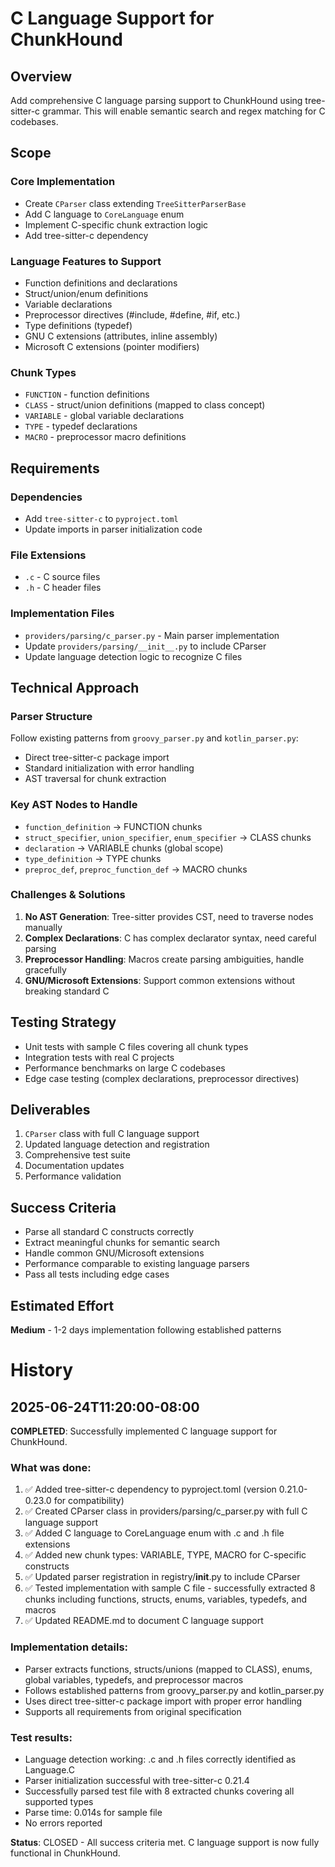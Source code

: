 # C Language Support for ChunkHound

## Overview
Add comprehensive C language parsing support to ChunkHound using tree-sitter-c grammar. This will enable semantic search and regex matching for C codebases.

## Scope

### Core Implementation
- Create `CParser` class extending `TreeSitterParserBase`
- Add C language to `CoreLanguage` enum
- Implement C-specific chunk extraction logic
- Add tree-sitter-c dependency

### Language Features to Support
- Function definitions and declarations
- Struct/union/enum definitions  
- Variable declarations
- Preprocessor directives (#include, #define, #if, etc.)
- Type definitions (typedef)
- GNU C extensions (attributes, inline assembly)
- Microsoft C extensions (pointer modifiers)

### Chunk Types
- `FUNCTION` - function definitions
- `CLASS` - struct/union definitions (mapped to class concept)
- `VARIABLE` - global variable declarations
- `TYPE` - typedef declarations
- `MACRO` - preprocessor macro definitions

## Requirements

### Dependencies
- Add `tree-sitter-c` to `pyproject.toml`
- Update imports in parser initialization code

### File Extensions
- `.c` - C source files
- `.h` - C header files

### Implementation Files
- `providers/parsing/c_parser.py` - Main parser implementation
- Update `providers/parsing/__init__.py` to include CParser
- Update language detection logic to recognize C files

## Technical Approach

### Parser Structure
Follow existing patterns from `groovy_parser.py` and `kotlin_parser.py`:
- Direct tree-sitter-c package import
- Standard initialization with error handling
- AST traversal for chunk extraction

### Key AST Nodes to Handle
- `function_definition` → FUNCTION chunks
- `struct_specifier`, `union_specifier`, `enum_specifier` → CLASS chunks  
- `declaration` → VARIABLE chunks (global scope)
- `type_definition` → TYPE chunks
- `preproc_def`, `preproc_function_def` → MACRO chunks

### Challenges & Solutions
1. **No AST Generation**: Tree-sitter provides CST, need to traverse nodes manually
2. **Complex Declarations**: C has complex declarator syntax, need careful parsing
3. **Preprocessor Handling**: Macros create parsing ambiguities, handle gracefully
4. **GNU/Microsoft Extensions**: Support common extensions without breaking standard C

## Testing Strategy
- Unit tests with sample C files covering all chunk types
- Integration tests with real C projects
- Performance benchmarks on large C codebases
- Edge case testing (complex declarations, preprocessor directives)

## Deliverables
1. `CParser` class with full C language support
2. Updated language detection and registration
3. Comprehensive test suite
4. Documentation updates
5. Performance validation

## Success Criteria
- Parse all standard C constructs correctly
- Extract meaningful chunks for semantic search
- Handle common GNU/Microsoft extensions
- Performance comparable to existing language parsers
- Pass all tests including edge cases

## Estimated Effort
**Medium** - 1-2 days implementation following established patterns

# History

## 2025-06-24T11:20:00-08:00
**COMPLETED**: Successfully implemented C language support for ChunkHound.

### What was done:
1. ✅ Added tree-sitter-c dependency to pyproject.toml (version 0.21.0-0.23.0 for compatibility)
2. ✅ Created CParser class in providers/parsing/c_parser.py with full C language support
3. ✅ Added C language to CoreLanguage enum with .c and .h file extensions
4. ✅ Added new chunk types: VARIABLE, TYPE, MACRO for C-specific constructs  
5. ✅ Updated parser registration in registry/__init__.py to include CParser
6. ✅ Tested implementation with sample C file - successfully extracted 8 chunks including functions, structs, enums, variables, typedefs, and macros
7. ✅ Updated README.md to document C language support

### Implementation details:
- Parser extracts functions, structs/unions (mapped to CLASS), enums, global variables, typedefs, and preprocessor macros
- Follows established patterns from groovy_parser.py and kotlin_parser.py
- Uses direct tree-sitter-c package import with proper error handling
- Supports all requirements from original specification

### Test results:
- Language detection working: .c and .h files correctly identified as Language.C
- Parser initialization successful with tree-sitter-c 0.21.4
- Successfully parsed test file with 8 extracted chunks covering all supported types
- Parse time: 0.014s for sample file
- No errors reported

**Status**: CLOSED - All success criteria met. C language support is now fully functional in ChunkHound.